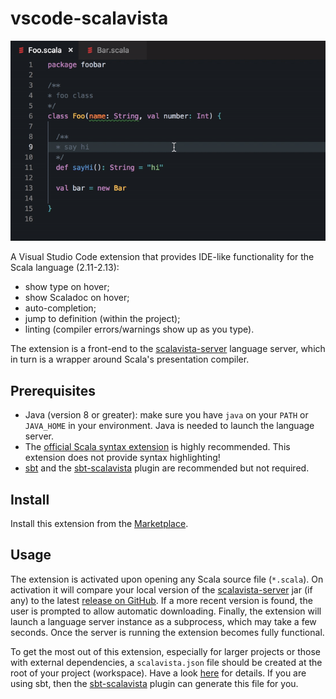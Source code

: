 # vscode-scalavista

![](demo2.gif)

A Visual Studio Code extension that provides IDE-like functionality
for the Scala language (2.11-2.13):

* show type on hover;
* show Scaladoc on hover;
* auto-completion;
* jump to definition (within the project);
* linting (compiler errors/warnings show up as you type).

The extension is a front-end to the [scalavista-server](https://github.com/buntec/scalavista-server)
language server, which in turn is a wrapper around Scala's presentation compiler.

## Prerequisites

* Java (version 8 or greater): make sure you have `java` on your `PATH` or `JAVA_HOME` in your environment. Java is needed to launch the language server.
* The [official Scala syntax extension](https://marketplace.visualstudio.com/items?itemName=scala-lang.scala) is highly recommended. This extension does not provide syntax highlighting!
* [sbt](https://www.scala-sbt.org) and the [sbt-scalavista](https://github.com/buntec/sbt-scalavista) plugin are recommended but not required. 

## Install 

Install this extension from the [Marketplace](https://marketplace.visualstudio.com/items?itemName=buntec.vscode-scalavista).

## Usage

The extension is activated upon opening any Scala source
file (`*.scala`). On activation it will compare your local
version of the [scalavista-server](https://github.com/buntec/scalavista-server) jar (if any) to the latest
[release on GitHub](https://github.com/buntec/scalavista-server/releases). 
If a more recent version is found, the user is prompted to allow automatic downloading.
Finally, the extension will launch a language server
instance as a subprocess, which may take a few seconds. 
Once the server is running the extension becomes fully functional.

To get the most out of this extension, especially for larger
projects or those with external dependencies, a `scalavista.json`
file should be created at the root of your project (workspace). 
Have a look [here](https://github.com/buntec/scalavista-server) for details.
If you are using sbt, then the [sbt-scalavista](https://github.com/buntec/sbt-scalavista)
 plugin can generate this file for you.